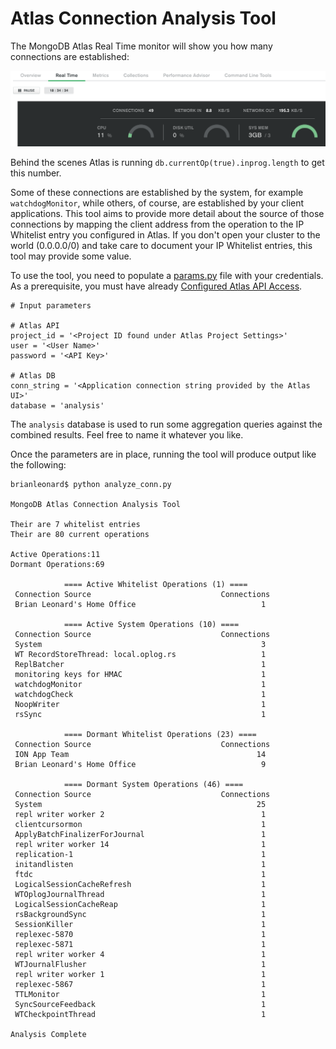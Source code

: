 # Atlas Connection Analysis Tool

The MongoDB Atlas Real Time monitor will show you how many connections are established:

![connections](images/connections.png)

Behind the scenes Atlas is running `db.currentOp(true).inprog.length` to get this number.

Some of these connections are established by the system, for example `watchdogMonitor`, while others, of course, are established by your client applications. This tool aims to provide more detail about the source of those connections by mapping the client address from the operation to the IP Whitelist entry you configured in Atlas. If you don't open your cluster to the world (0.0.0.0/0) and take care to document your IP Whitelist entries, this tool may provide some value.

To use the tool, you need to populate a [params.py](params.py) file with your credentials. As a prerequisite, you must have already [Configured Atlas API Access](https://docs.atlas.mongodb.com/configure-api-access/). 
```
# Input parameters

# Atlas API
project_id = '<Project ID found under Atlas Project Settings>'
user = '<User Name>'
password = '<API Key>'

# Atlas DB
conn_string = '<Application connection string provided by the Atlas UI>'
database = 'analysis'
```
The `analysis` database is used to run some aggregation queries against the combined results. Feel free to name it whatever you like. 

Once the parameters are in place, running the tool will produce output like the following:

```
brianleonard$ python analyze_conn.py

MongoDB Atlas Connection Analysis Tool

Their are 7 whitelist entries
Their are 80 current operations

Active Operations:11
Dormant Operations:69

            ==== Active Whitelist Operations (1) ====
 Connection Source                             Connections
 Brian Leonard's Home Office                            1

            ==== Active System Operations (10) ====
 Connection Source                             Connections
 System                                                 3
 WT RecordStoreThread: local.oplog.rs                   1
 ReplBatcher                                            1
 monitoring keys for HMAC                               1
 watchdogMonitor                                        1
 watchdogCheck                                          1
 NoopWriter                                             1
 rsSync                                                 1

            ==== Dormant Whitelist Operations (23) ====
 Connection Source                             Connections
 ION App Team                                          14
 Brian Leonard's Home Office                            9

            ==== Dormant System Operations (46) ====
 Connection Source                             Connections
 System                                                25
 repl writer worker 2                                   1
 clientcursormon                                        1
 ApplyBatchFinalizerForJournal                          1
 repl writer worker 14                                  1
 replication-1                                          1
 initandlisten                                          1
 ftdc                                                   1
 LogicalSessionCacheRefresh                             1
 WTOplogJournalThread                                   1
 LogicalSessionCacheReap                                1
 rsBackgroundSync                                       1
 SessionKiller                                          1
 replexec-5870                                          1
 replexec-5871                                          1
 repl writer worker 4                                   1
 WTJournalFlusher                                       1
 repl writer worker 1                                   1
 replexec-5867                                          1
 TTLMonitor                                             1
 SyncSourceFeedback                                     1
 WTCheckpointThread                                     1

Analysis Complete
```



